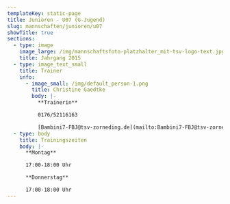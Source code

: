 ```yaml
---
templateKey: static-page
title: Junioren - U07 (G-Jugend)
slug: mannschaften/junioren/u07
showTitle: true
sections:
  - type: image
    image_large: /img/mannschaftsfoto-platzhalter_mit-tsv-logo-text.jpg
    title: Jahrgang 2015
  - type: image_text_small
    title: Trainer
    info:
      - image_small: /img/default_person-1.png
        title: Christine Gaedtke
        body: |-
          **Trainerin**

          0176/52116163

          [Bambini7-FBJ@tsv-zorneding.de](mailto:Bambini7-FBJ@tsv-zorneding.de)
  - type: body
    title: Trainingszeiten
    body: |-
      **Montag**

      17:00-18:00 Uhr

      **Donnerstag**

      17:00-18:00 Uhr
---
```

